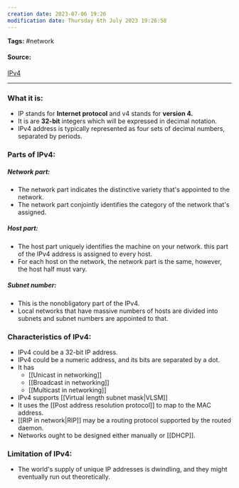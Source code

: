 ```yaml
---
creation date: 2023-07-06 19:26
modification date: Thursday 6th July 2023 19:26:58
---
```


**Tags:** #network 

#### Source:
[IPv4](https://www.geeksforgeeks.org/what-is-ipv4/)

--------------------------------------

### What it is:

* IP stands for **Internet protocol** and v4 stands for **version 4.**
* It is are **32-bit** integers which will be expressed in decimal notation.
* IPv4 address is typically represented as four sets of decimal numbers, separated by periods.

### Parts of IPv4:

##### Network part:
* The network part indicates the distinctive variety that's appointed to the network.
* The network part conjointly identifies the category of the network that's assigned.

##### Host part:
* The host part uniquely identifies the machine on your network. this part of the IPv4 address is assigned to every host.
* For each host on the network, the network part is the same, however, the host half must vary.

##### Subnet number:
* This is the nonobligatory part of the IPv4.
* Local networks that have massive numbers of hosts are divided into subnets and subnet numbers are appointed to that.


### Characteristics of IPv4:

* IPv4 could be a 32-bit IP address.
* IPv4 could be a numeric address, and its bits are separated by a dot.
* It has
	* [[Unicast in networking]]
	* [[Broadcast in networking]]
	* [[Multicast in networking]]
* IPv4 supports [[Virtual length subnet mask|VLSM]]
* It uses the [[Post address resolution protocol]] to map to the MAC address.
* [[RIP in network|RIP]] may be a routing protocol supported by the routed daemon.
* Networks ought to be designed either manually or [[DHCP]].

### Limitation of IPv4:

* The world's supply of unique IP addresses is dwindling, and they might eventually run out theoretically.

 

